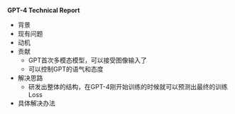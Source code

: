 **GPT-4 Technical Report**

- 背景
- 现有问题
- 动机
- 贡献
  - GPT首次多模态模型，可以接受图像输入了
  - 可以控制GPT的语气和态度 
- 解决思路
  - 研发出整体的结构，在GPT-4刚开始训练的时候就可以预测出最终的训练Loss
- 具体解决办法